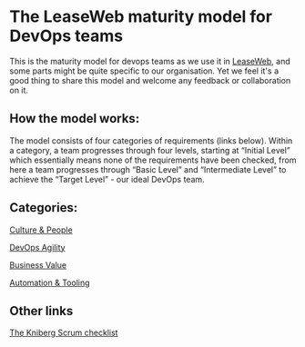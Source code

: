 The LeaseWeb maturity model for DevOps teams
=============================

This is the maturity model for devops teams as we use it in [LeaseWeb](http://www.leaseweb.com), and some parts might be quite specific to our organisation. Yet we feel it's a good thing to share this model and welcome any feedback or collaboration on it.

How the model works:
-------------
The model consists of four categories of requirements (links below). Within a category, a team progresses through four levels, starting at “Initial Level” which essentially means none of the requirements have been checked, from here a team progresses through “Basic Level” and “Intermediate Level” to achieve the “Target Level” - our ideal DevOps team.

Categories:
-------------
[Culture & People](culture_people.md)

[DevOps Agility](devops_agility.md)

[Business Value](business_value.md)

[Automation & Tooling](automation_tooling.md)


Other links
-------------
[The Kniberg Scrum checklist](https://www.crisp.se/wp-content/uploads/2012/05/Scrum-checklist.pdf)

